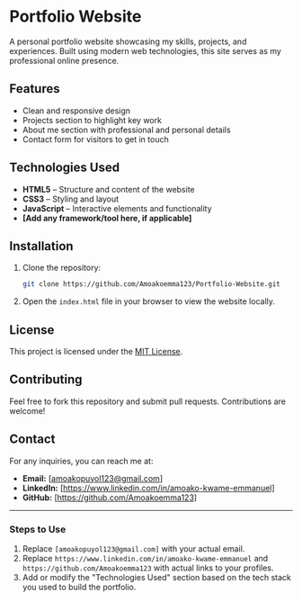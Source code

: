 # Portfolio Website

A personal portfolio website showcasing my skills, projects, and experiences. Built using modern web technologies, this site serves as my professional online presence.

## Features

- Clean and responsive design
- Projects section to highlight key work
- About me section with professional and personal details
- Contact form for visitors to get in touch

## Technologies Used

- **HTML5** – Structure and content of the website
- **CSS3** – Styling and layout
- **JavaScript** – Interactive elements and functionality
- **[Add any framework/tool here, if applicable]**

## Installation

1. Clone the repository:

   ```bash
   git clone https://github.com/Amoakoemma123/Portfolio-Website.git
   ```

2. Open the `index.html` file in your browser to view the website locally.

## License

This project is licensed under the [MIT License](LICENSE).

## Contributing

Feel free to fork this repository and submit pull requests. Contributions are welcome!

## Contact

For any inquiries, you can reach me at:

- **Email:** [amoakopuyol123@gmail.com]
- **LinkedIn:** [https://www.linkedin.com/in/amoako-kwame-emmanuel]
- **GitHub:** [https://github.com/Amoakoemma123]

---

### Steps to Use

1. Replace `[amoakopuyol123@gmail.com]` with your actual email.
2. Replace `https://www.linkedin.com/in/amoako-kwame-emmanuel` and `https://github.com/Amoakoemma123` with actual links to your profiles.
3. Add or modify the "Technologies Used" section based on the tech stack you used to build the portfolio.
